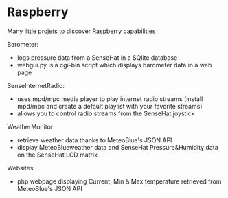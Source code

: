 # Raspberry

Many little projets to discover Raspberry capabilities

Barometer: 
  - logs pressure data from a SenseHat in a SQlite database
  - webgui.py is a cgi-bin script which displays barometer data in a web page
  
SenseInternetRadio:
  - uses mpd/mpc media player to play internet radio streams (install mpd/mpc and create a default playlist with your favorite streams)
  - allows you to control radio streams from the SenseHat joystick

WeatherMonitor:
  - retrieve weather data thanks to MeteoBlue's JSON API
  - display MeteoBlueweather data and SenseHat Pressure&Humidity data on the SenseHat LCD matrix

Websites:
  - php webpage displaying Current, Min & Max temperature retrieved from MeteoBlue's JSON API
  



  
  
